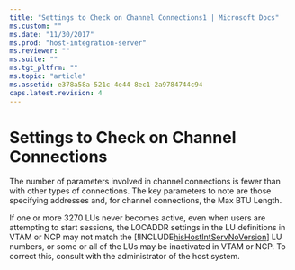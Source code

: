 ```yaml
---
title: "Settings to Check on Channel Connections1 | Microsoft Docs"
ms.custom: ""
ms.date: "11/30/2017"
ms.prod: "host-integration-server"
ms.reviewer: ""
ms.suite: ""
ms.tgt_pltfrm: ""
ms.topic: "article"
ms.assetid: e378a58a-521c-4e44-8ec1-2a9784744c94
caps.latest.revision: 4
---
```

# Settings to Check on Channel Connections
The number of parameters involved in channel connections is fewer than with other types of connections. The key parameters to note are those specifying addresses and, for channel connections, the Max BTU Length.  
  
 If one or more 3270 LUs never becomes active, even when users are attempting to start sessions, the LOCADDR settings in the LU definitions in VTAM or NCP may not match the [!INCLUDE[hisHostIntServNoVersion](../includes/hishostintservnoversion-md.md)] LU numbers, or some or all of the LUs may be inactivated in VTAM or NCP. To correct this, consult with the administrator of the host system.